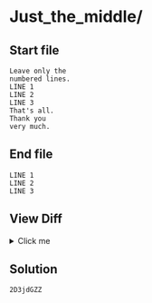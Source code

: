 # Just_the_middle/
## Start file
```
Leave only the
numbered lines.
LINE 1
LINE 2
LINE 3
That's all.
Thank you
very much.
```
## End file
```
LINE 1
LINE 2
LINE 3
```
## View Diff
<details><summary>Click me</summary>

```
1,2d0
< Leave only the
< numbered lines.
6,8d3
< That's all.
< Thank you
< very much.
```
</details>

## Solution
```sh
2D3jdGZZ
```
